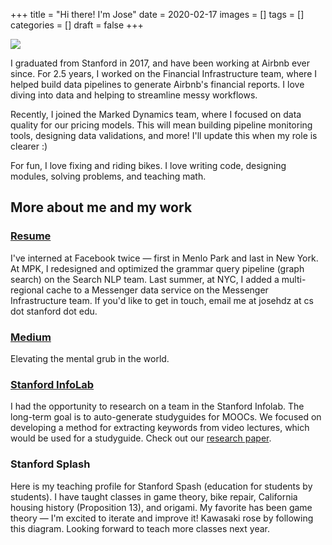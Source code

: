 +++
title = "Hi there! I'm Jose"
date = 2020-02-17
images = []
tags = []
categories = []
draft = false
+++

<img src="images/profile_pic.jpg" class="float-image" />

I graduated from Stanford in 2017, and have been working at Airbnb ever since. For 2.5 years, I worked on the Financial Infrastructure team, where I helped build data pipelines to generate Airbnb's financial reports. I love diving into data and helping to streamline messy workflows.

Recently, I joined the Marked Dynamics team, where I focused on data quality for our pricing models. This will mean building pipeline monitoring tools, designing data validations, and more! I'll update this when my role is clearer :)

For fun, I love fixing and riding bikes. I love writing code, designing modules, solving problems, and teaching math.

## More about me and my work

### [Resume](/documents/resumes/resume_2016_11.pdf)

I've interned at Facebook twice — first in Menlo Park and last in New York. At MPK, I redesigned and optimized the grammar query pipeline (graph search) on the Search NLP team. Last summer, at NYC, I added a multi-regional cache to a Messenger data service on the Messenger Infrastructure team. If you'd like to get in touch, email me at josehdz at cs dot stanford dot edu.

### [Medium](https://medium.com/@josehdz)

Elevating the mental grub in the world.

### [Stanford InfoLab](http://infolab.stanford.edu/)

I had the opportunity to research on a team in the Stanford Infolab. The long-term goal is to auto-generate studyguides for MOOCs. We focused on developing a method for extracting keywords from video lectures, which would be used for a studyguide. Check out our [research paper](http://ilpubs.stanford.edu:8090/1140/).

### Stanford Splash

Here is my teaching profile for Stanford Spash (education for students by students). I have taught classes in game theory, bike repair, California housing history (Proposition 13), and origami. My favorite has been game theory — I'm excited to iterate and improve it! Kawasaki rose by following this diagram. Looking forward to teach more classes next year.

<!-- ## More about me and my work

### Resume

I've interned at Facebook twice — first in Menlo Park and last in New York. At MPK, I redesigned and optimized the grammar query pipeline (graph search) on the Search NLP team. Last summer, at NYC, I added a multi-regional cache to a Messenger data service on the Messenger Infrastructure team. If you'd like to get in touch, email me at josehdz at cs dot stanford dot edu.

### GitHub

I am the king of private repos, but this year many more projects will see the light of day. First, with faculty consent, I will be publishing my python script used to test my COOL compiler, written for Stanford's Compiler class last year. It fuzz tested the lexer, and auto-generated COOL code to test the parser and semantic-analyzer.

### Stanford InfoLab

I had the opportunity to research on a team in the Stanford Infolab. The long-term goal is to auto-generate studyguides for MOOCs. We focused on developing a method for extracting keywords from video lectures, which would be used for a studyguide. Check out our (recently submitted) research paper.

### Stanford Splash

Here is my teaching profile for Stanford Spash (education for students by students). I have taught classes in game theory, bike repair, California housing history (Proposition 13), and origami. My favorite has been game theory — I'm excited to iterate and improve it! Kawasaki rose by following this diagram. Looking forward to teach more classes next year.
 -->
